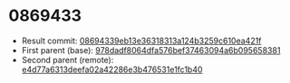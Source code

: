 # 0869433
- Result commit: [08694339eb13e36318313a124b3259c610ea421f](https://github.com/MarlinFirmware/Marlin/commit/08694339eb13e36318313a124b3259c610ea421f)
- First parent (base): [978dadf8064dfa576bef37463094a6b095658381](https://github.com/MarlinFirmware/Marlin/commit/978dadf8064dfa576bef37463094a6b095658381)
- Second parent (remote): [e4d77a6313deefa02a42286e3b476531e1fc1b40](https://github.com/MarlinFirmware/Marlin/commit/e4d77a6313deefa02a42286e3b476531e1fc1b40)
